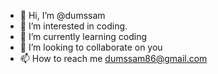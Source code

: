 - 👋 Hi, I’m @dumssam
- 👀 I’m interested in coding.
- 🌱 I’m currently learning coding
- 💞️ I’m looking to collaborate on you
- 📫 How to reach me dumssam86@gmail.com

<!---
dumssam/dumssam is a ✨ special ✨ repository because its `README.md` (this file) appears on your GitHub profile.
You can click the Preview link to take a look at your changes.
--->

